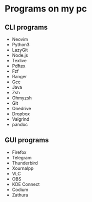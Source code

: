 # Programs on my pc

## CLI programs

- Neovim
- Python3
- LazyGit
- Node.js
- Texlive
- Pdftex
- Fzf
- Ranger
- Gcc
- Java
- Zsh
- Ohmyzsh
- Git
- Onedrive
- Dropbox
- Valgrind
- pandoc


## GUI programs

- Firefox
- Telegram
- Thunderbird
- Xournalpp
- VLC
- OBS
- KDE Connect
- Codium
- Zathura

